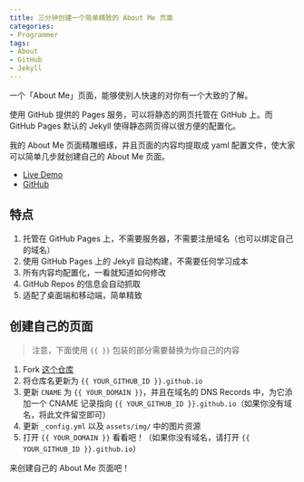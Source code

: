 ```yaml
---
title: 三分钟创建一个简单精致的 About Me 页面
categories:
- Programmer
tags:
- About
- GitHub
- Jekyll
---
```


一个「About Me」页面，能够使别人快速的对你有一个大致的了解。

使用 GitHub 提供的 Pages 服务，可以将静态的网页托管在 GitHub 上。而 GitHub Pages 默认的 Jekyll 使得静态网页得以很方便的配置化。

我的 About Me 页面精雕细琢，并且页面的内容均提取成 yaml 配置文件，使大家可以简单几步就创建自己的 About Me 页面。

- [Live Demo](http://xcatliu.com/)
- [GitHub](https://github.com/xcatliu/xcatliu.github.io)

## 特点

1. 托管在 GitHub Pages 上，不需要服务器，不需要注册域名（也可以绑定自己的域名）
2. 使用 GitHub Pages 上的 Jekyll 自动构建，不需要任何学习成本
3. 所有内容均配置化，一看就知道如何修改
4. GitHub Repos 的信息会自动抓取
5. 适配了桌面端和移动端，简单精致

## 创建自己的页面

> 注意，下面使用 `{{ }}` 包装的部分需要替换为你自己的内容

1. Fork [这个仓库](https://github.com/xcatliu/xcatliu.github.io)
2. 将仓库名更新为 `{{ YOUR_GITHUB_ID }}.github.io`
3. 更新 `CNAME` 为 `{{ YOUR_DOMAIN }}`，并且在域名的 DNS Records 中，为它添加一个 CNAME 记录指向 `{{ YOUR_GITHUB_ID }}.github.io`（如果你没有域名，将此文件留空即可）
4. 更新 `_config.yml` 以及 `assets/img/` 中的图片资源
5. 打开 `{{ YOUR_DOMAIN }}` 看看吧！（如果你没有域名，请打开 `{{ YOUR_GITHUB_ID }}.github.io`）

来创建自己的 About Me 页面吧！
